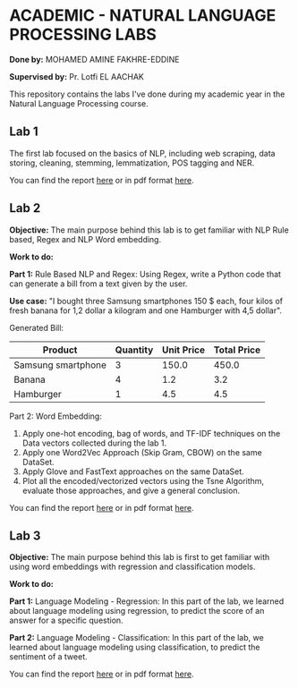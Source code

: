 # **ACADEMIC - NATURAL LANGUAGE PROCESSING LABS**

**Done by:** MOHAMED AMINE FAKHRE-EDDINE

**Supervised by:** Pr. Lotfi EL AACHAK

This repository contains the labs I've done during my academic year in the Natural Language Processing course.

## **Lab 1**
The first lab focused on the basics of NLP, including web scraping, data storing, cleaning, stemming, lemmatization, POS tagging and NER.

You can find the report [here](/lab-1/README.md) or in pdf format [here](/docs/Report-Lab-1.pdf). 

## **Lab 2**
**Objective:** The main purpose behind this lab is to get familiar with NLP Rule based, Regex and NLP Word embedding.

**Work to do:**

**Part 1:** Rule Based NLP and Regex:
Using Regex, write a Python code that can generate a bill from a text given by the user.

**Use case:**
"I bought three Samsung smartphones 150 $ each, four kilos of fresh banana for 1,2 dollar a kilogram and one Hamburger with 4,5 dollar".

Generated Bill:

| Product            | Quantity | Unit Price | Total Price |
| ------------------ | -------- | ---------- | ----------- |
| Samsung smartphone | 3        | 150.0      | 450.0       |
| Banana             | 4        | 1.2        | 3.2         |
| Hamburger          | 1        | 4.5        | 4.5         |

Part 2: Word Embedding:
1. Apply one-hot encoding, bag of words, and TF-IDF techniques on the Data vectors collected during the lab 1.
2. Apply one Word2Vec Approach (Skip Gram, CBOW) on the same DataSet.
3. Apply Glove and FastText approaches on the same DataSet.
4. Plot all the encoded/vectorized vectors using the Tsne Algorithm, evaluate those approaches, and give a general conclusion.

You can find the report [here](/lab-2/README.md) or in pdf format [here](/docs/Report-Lab-2.pdf).

## **Lab 3**
**Objective:** The main purpose behind this lab is first to get familiar with using word embeddings with regression and classification models.

**Work to do:**

**Part 1:** Language Modeling - Regression:
In this part of the lab, we learned about language modeling using regression, to predict the score of an answer for a specific question.

**Part 2:** Language Modeling - Classification:
In this part of the lab, we learned about language modeling using classification, to predict the sentiment of a tweet.

You can find the report [here](/lab-3/README.md) or in pdf format [here](/docs/Report-Lab-3.pdf).